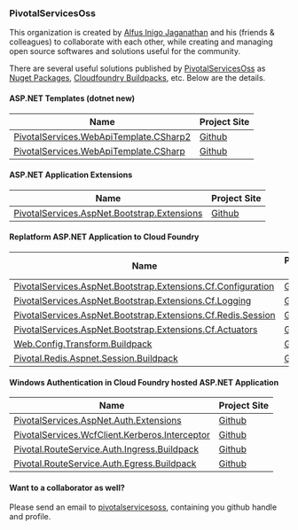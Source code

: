 ### PivotalServicesOss

This organization is created by [Alfus Inigo Jaganathan](https://github.com/alfusinigoj) and his (friends & colleagues) to collaborate with each other, while creating and managing open source softwares and solutions useful for the community.

There are several useful solutions published by [PivotalServicesOss](https://github.com/PivotalServicesOss) as [Nuget Packages](https://www.nuget.org/profiles/PivotalServicesOss), [Cloudfoundry Buildpacks](https://docs.cloudfoundry.org/buildpacks/), etc. Below are the details.

#### ASP.NET Templates (dotnet new)

| Name | Project Site |
| - | - |
| [PivotalServices.WebApiTemplate.CSharp2](http://www.nuget.org/packages/PivotalServices.WebApiTemplate.CSharp2) | [Github](https://github.com/alfusinigoj/pivotal-webapi-template-csharp2) |
| [PivotalServices.WebApiTemplate.CSharp](http://www.nuget.org/packages/PivotalServices.WebApiTemplate.CSharp) | [Github](https://github.com/CedricYao/pivotal-webapi-template-csharp) |

#### ASP.NET Application Extensions

| Name | Project Site |
| - | - |
| [PivotalServices.AspNet.Bootstrap.Extensions](http://www.nuget.org/packages/PivotalServices.AspNet.Bootstrap.Extensions) | [Github](https://alfusinigoj.github.io/pivotal_aspnet_bootstrap_extensions/) |

#### Replatform ASP.NET Application to Cloud Foundry

| Name | Project Site |
| - | - |
| [PivotalServices.AspNet.Bootstrap.Extensions.Cf.Configuration](http://www.nuget.org/packages/PivotalServices.AspNet.Bootstrap.Extensions.Cf.Configuration) | [Github](https://github.com/PivotalServicesOss/aspnet_bootstrap_cloudfoundry_extensions/#externalizing-configuration) |
| [PivotalServices.AspNet.Bootstrap.Extensions.Cf.Logging](http://www.nuget.org/packages/PivotalServices.AspNet.Bootstrap.Extensions.Cf.Logging) | [Github](https://github.com/PivotalServicesOss/aspnet_bootstrap_cloudfoundry_extensions/#enable-cloud-native-logging) |
| [PivotalServices.AspNet.Bootstrap.Extensions.Cf.Redis.Session](http://www.nuget.org/packages/PivotalServices.AspNet.Bootstrap.Extensions.Cf.Redis.Session) | [Github](https://github.com/PivotalServicesOss/aspnet_bootstrap_cloudfoundry_extensions/#persist-session-to-redis) |
| [PivotalServices.AspNet.Bootstrap.Extensions.Cf.Actuators](http://www.nuget.org/packages/PivotalServices.AspNet.Bootstrap.Extensions.Cf.Actuators) | [Github](https://github.com/PivotalServicesOss/aspnet_bootstrap_cloudfoundry_extensions/#enabling-cloud-foundry-actuators-and-metrics-forwarders) |
| [Web.Config.Transform.Buildpack](https://github.com/cloudfoundry-community/web-config-transform-buildpack/releases) | [Github](https://github.com/cloudfoundry-community/web-config-transform-buildpack) |
| [Pivotal.Redis.Aspnet.Session.Buildpack](https://github.com/cloudfoundry-community/redis-session-aspnet-buildpack/releases) | [Github](https://github.com/cloudfoundry-community/redis-session-aspnet-buildpack) | 

#### Windows Authentication in Cloud Foundry hosted ASP.NET Application

| Name | Project Site |
| - | - |
| [PivotalServices.AspNet.Auth.Extensions](https://www.nuget.org/packages/PivotalServices.AspNet.Auth.Extensions) | [Github](https://github.com/PivotalServicesOss/aspnet_auth_extensions) |
| [PivotalServices.WcfClient.Kerberos.Interceptor](https://www.nuget.org/packages/PivotalServices.WcfClient.Kerberos.Interceptor) | [Github](https://github.com/cloudfoundry-community/kerberos-auth-egress-buildpack) |
| [Pivotal.RouteService.Auth.Ingress.Buildpack](https://github.com/cloudfoundry-community/kerberos-auth-buildpack/releases) | [Github](https://github.com/cloudfoundry-community/kerberos-auth-buildpack) |
| [Pivotal.RouteService.Auth.Egress.Buildpack](https://github.com/cloudfoundry-community/kerberos-auth-egress-buildpack/releases) | [Github](https://github.com/cloudfoundry-community/kerberos-auth-egress-buildpack) |

#### Want to a collaborator as well?

Please send an email to [pivotalservicesoss](mailto:pivotalservicesoss@gmail.com), containing you github handle and profile.
